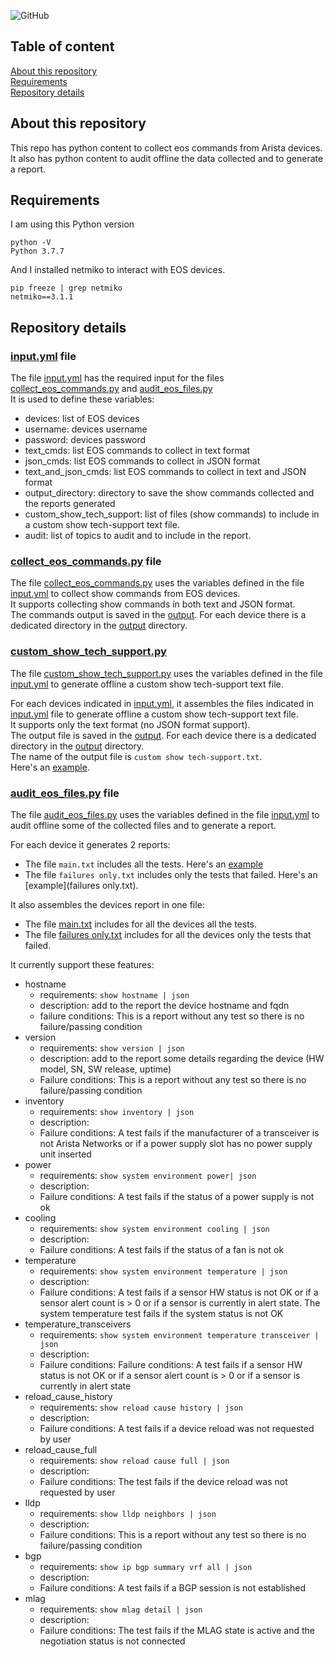 ![GitHub](https://img.shields.io/github/license/ksator/arista_eos_audit)   
 
## Table of content

[About this repository](#about-this-repository)  
[Requirements](#requirements)   
[Repository details](#repository-details)   

## About this repository 

This repo has python content to collect eos commands from Arista devices.  
It also has python content to audit offline the data collected and to generate a report.  

## Requirements

I am using this Python version
```
python -V
Python 3.7.7
```
And I installed netmiko to interact with EOS devices.  
```
pip freeze | grep netmiko
netmiko==3.1.1
```

## Repository details 

### [input.yml](input.yml) file 

The file [input.yml](input.yml) has the required input for the files [collect_eos_commands.py](collect_eos_commands.py) and  [audit_eos_files.py](audit_eos_files.py)   
It is used to define these variables:    
- devices: list of EOS devices
- username: devices username 
- password: devices password
- text_cmds: list EOS commands to collect in text format
- json_cmds: list EOS commands to collect in JSON format
- text_and_json_cmds: list EOS commands to collect in text and JSON format 
- output_directory: directory to save the show commands collected and the reports generated
- custom_show_tech_support: list of files (show commands) to include in a custom show tech-support text file. 
- audit: list of topics to audit and to include in the report.  

### [collect_eos_commands.py](collect_eos_commands.py) file 

The file [collect_eos_commands.py](collect_eos_commands.py) uses the variables defined in the file [input.yml](input.yml) to collect show commands from EOS devices.  
It supports collecting show commands in both text and JSON format.  
The commands output is saved in the [output](output). For each device there is a dedicated directory in the [output](output) directory.     

### [custom_show_tech_support.py](custom_show_tech_support.py)

The file [custom_show_tech_support.py](custom_show_tech_support.py) uses the variables defined in the file [input.yml](input.yml) to generate offline a custom show tech-support text file.  

For each devices indicated in [input.yml](input.yml), it assembles the files indicated in [input.yml](input.yml) file to generate offline a custom show tech-support text file.  
It supports only the text format (no JSON format support).  
The output file is saved in the [output](output). For each device there is a dedicated directory in the [output](output) directory.  
The name of the output file is `custom show tech-support.txt`.  
Here's an [example](output/eos_commands/text). 
  
### [audit_eos_files.py](audit_eos_files.py) file 

The file [audit_eos_files.py](audit_eos_files.py) uses the variables defined in the file [input.yml](input.yml) to audit offline some of the collected files and to generate a report.  

For each device it generates 2 reports: 
- The file ```main.txt``` includes all the tests. Here's an [example](main.txt) 
- The file ```failures only.txt``` includes only the tests that failed. Here's an [example](failures only.txt).  

It also assembles the devices report in one file: 
- The file [main.txt](output/main.txt) includes for all the devices all the tests. 
- The file [failures only.txt](output/failures_only.txt) includes for all the devices only the tests that failed. 

It currently support these features:  
- hostname
  - requirements: ```show hostname | json```
  - description: add to the report the device hostname and fqdn 
  - failure conditions: This is a report without any test so there is no failure/passing condition
- version
  - requirements: ```show version | json```
  - description: add to the report some details regarding the device (HW model, SN, SW release, uptime)
  - Failure conditions: This is a report without any test so there is no failure/passing condition
- inventory 
  - requirements: ```show inventory | json```
  - description: 
  - Failure conditions: A test fails if the manufacturer of a transceiver is not Arista Networks or if a power supply slot has no power supply unit inserted
- power 
  - requirements: ```show system environment power| json```
  - description: 
  - Failure conditions: A test fails if the status of a power supply is not ok
- cooling
  - requirements: ```show system environment cooling | json```
  - description: 
  - Failure conditions: A test fails if the status of a fan is not ok
- temperature
  - requirements: ```show system environment temperature | json```
  - description: 
  - Failure conditions: A test fails if a sensor HW status is not OK or if a sensor alert count is > 0 or if a sensor is currently in alert state. The system temperature test fails if the system status is not OK
- temperature_transceivers
  - requirements: ```show system environment temperature transceiver | json```
  - description: 
  - Failure conditions: Failure conditions: A test fails if a sensor HW status is not OK or if a sensor alert count is > 0 or if a sensor is currently in alert state
- reload_cause_history
  - requirements: ```show reload cause history | json```
  - description: 
  - Failure conditions: A test fails if a device reload was not requested by user
- reload_cause_full
  - requirements: ```show reload cause full | json```
  - description: 
  - Failure conditions: The test fails if the device reload was not requested by user
- lldp
  - requirements: ```show lldp neighbors | json```
  - description: 
  - Failure conditions: This is a report without any test so there is no failure/passing condition
- bgp
  - requirements: ```show ip bgp summary vrf all | json```
  - description: 
  - Failure conditions: A test fails if a BGP session is not established
- mlag
  - requirements: ```show mlag detail | json```
  - description: 
  - Failure conditions: The test fails if the MLAG state is active and the negotiation status is not connected
  

 

